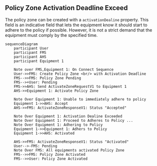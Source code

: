 
## Policy Zone Activation Deadline Exceed
The policy zone can be created with a `activationDealine` property. This field is an indicative field that lets the equipment know it should start to adhere to the policy if possible. However, it is not a strict demand that the equipment must comply by the specified time.

```mermaid
sequenceDiagram
    participant User
    participant FMS
    participant AHS
    participant Equipment 1

    Note over FMS,Equipment 1: On Connect Sequence
    User->>FMS: Create Policy Zone <br/> with Activation Deadline
    FMS-->>FMS: Policy Zone Pending
    FMS-->+User: Pending
    FMS->>AHS: Send ActivateZoneRequestV1 to Equipment 1
    AHS->>Equipment 1: Activate Policy Zone

    Note Over Equipment 1: Unable to immediately adhere to policy
    Equipment 1->>AHS: Accept
    AHS->>FMS: ActivateZoneResponseV1: Status "Accepted"

    Note Over Equipment 1: Activation Dealine Exceeded
    Note Over Equipment 1: Proceed to Adheres to Policy ...
    Note Over Equipment 1: Adhering to Policy
    Equipment 1->>Equipment 1: Adhers to Policy
    Equipment 1->>AHS: Activated
    
    AHS->>FMS: ActivateZoneResponseV1: Status "Activated"
    User-->-FMS: Pending
    Note Over FMS: All equipments activated Policy Zone
    FMS-->>FMS: Policy Zone Activated
    FMS-->>User: Policy Zone Activated
```
